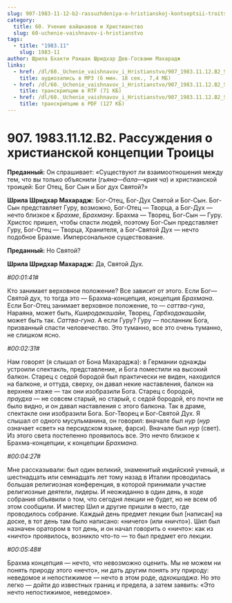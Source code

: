 ```yaml
---
slug: 907-1983-11-12-b2-rassuzhdeniya-o-hristianskoj-kontseptsii-troitsy
category:
  title: 60. Учение вайшнавов и Христианство
  slug: 60-uchenie-vaishnavov-i-hristianstvo
tags:
  - title: "1983.11"
    slug: 1983-11
author: Шрила Бхакти Ракшак Шридхар Дев-Госвами Махарадж
links:
  - href: /dl/60._Uchenie_vaishnavov_i_Hristianstvo/907_1983.11.12.B2_SridharMj_Rassuzhdenija_o_hristianskoj_koncepcii_Troicy.mp3
    title: аудиозапись в MP3 (6 мин. 18 сек., 7,4 МБ)
  - href: /dl/60._Uchenie_vaishnavov_i_Hristianstvo/907_1983.11.12.B2_SridharMj_Rassuzhdenija_o_hristianskoj_koncepcii_Troicy.rtf
    title: транскрипцию в RTF (71 КБ)
  - href: /dl/60._Uchenie_vaishnavov_i_Hristianstvo/907_1983.11.12.B2_SridharMj_Rassuzhdenija_o_hristianskoj_koncepcii_Troicy.pdf
    title: транскрипцию в PDF (127 КБ)
---
```


# 907. 1983.11.12.B2. Рассуждения о христианской концепции Троицы

**Преданный:** Он спрашивает: «Существуют ли взаимоотношения между тем, что вы только объяснили (*гьяна*—*бала*—*крия ча*) и христианской троицей: Бог Отец, Бог Сын и Бог дух Святой?»

**Шрила Шридхар Махарадж:** Бог-Отец, Бог-Дух Святой и Бог-Сын. Бог-Сын представляет Гуру, возможно, Бог-Отец — Творца, а Бог-Дух — нечто близкое к *Брахме*, *Брахману*. Брахма — Творец, Бог-Сын — Гуру. Христос пришел, чтобы спасти людей, поэтому Бог-Сын представляет Гуру, Бог-Отец — Творца, Хранителя, а Бог-Святой Дух — нечто подобное Брахме. Имперсональное существование.

**Преданный:** Но Святой?

**Шрила Шридхар Махарадж:** Да, Святой Дух.

*#00:01:41#*

Кто занимает верховное положение? Все зависит от этого. Если Бог—Святой дух, то тогда это — Брахма-концепция, концепция *Брахмана*. Если Бог-Отец занимает верховное положение, то — *саттва-гуна*, Нараяна, может быть, *Кширодакашайи*, Творец, *Гарбходакашайи*, может быть так. *Саттва-гуна*. А если Гуру? Гуру — посланник Бога, призванный спасти человечество. Это туманно, все это очень туманно, не слишком ясно.

*#00:02:31#*

Нам говорят (я слышал от Бона Махараджа): в Германии однажды устроили спектакль, представление, и Бога поместили на высокий балкон. Старец с седой бородой был практически не виден, находился на балконе, и оттуда, сверху, он давал некие наставления, балкон на верхнем этаже — так они изобразили Бога. Старец с бородой, *праудха* — не совсем старый, но старый, с седой бородой, его почти не было видно, и он давал наставления с этого балкона. Так в драме, спектакле они изобразили Бога. Бог-Творец и Бог-Святой Дух. Я слышал от одного мусульманина, он говорил: вначале был *нур* (*нур* означает «свет» на персидском языке, фарси). Вначале был *нур* (свет). Из этого света постепенно проявилось все. Это нечто близкое к Брахма-концепции, к концепции *Брахмана*.

*#00:04:27#*

Мне рассказывали: был один великий, знаменитый индийский ученый, и шестнадцать или семнадцать лет тому назад в Италии проводилась большая религиозная конференция, в которой принимали участие религиозные деятели, лидеры. И неожиданно в один день, в ходе собрания объявили о том, что сегодня лекции не будет, но не всем об этом сообщили. И мистер Шил и другие пришли в место, где проводилось собрание. Каждый день предмет лекции был [написан] на доске, в тот день там было написано: «ничего» (или «ничто»). Шил был назначен оратором в тот день, и он начал говорить о «ничто»: как из «ничто» проявилось, возникло что-то — то был предмет его лекции.

*#00:05:48#*

Брахма концепция — нечто, что невозможно оценить. Мы не можем ни понять природу этого «нечто», ни дать другим понять эту природу: неведомое и непостижимое — нечто в этом роде, *адхокшаджа*. Но это легко — дойти до известных границ и предела, а затем заявить: «Это нечто непостижимое, неведомое».

